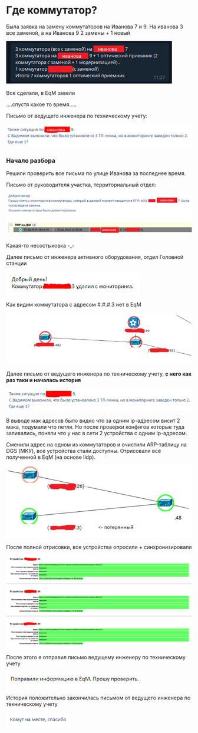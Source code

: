 # Где коммутатор?

Была заявка на замену коммутаторов на Иванова 7 и 9. На иванова 3 все заменой, а на Иванова 9 2 замены + 1 новый

![](../../.gitbook/assets/image%20%2830%29.png)

Все сделали, в EqM завели

....спустя какое то время.....

Письмо от ведущего инженера по техническому учету:

![](../../.gitbook/assets/image%20%2874%29.png)

### Начало разбора

Решили проверить все письма по улице Иванова за последнее время.

Письмо от руководителя участка, территориальный отдел:

![](../../.gitbook/assets/image%20%2879%29.png)

Какая-то несостыковка -\_-

Далее письмо от инженера активного оборудования, отдел Головной станции

![](../../.gitbook/assets/image%20%284%29.png)

Как видим коммутатора с адресом \#.\#.\#.3 нет в EqM

![](../../.gitbook/assets/image%20%2878%29.png)

Далее письмо от ведущего инженера по техническому учету, **с него как раз таки и началась история**

![](../../.gitbook/assets/image%20%2836%29.png)

В выводе мак адресов было видно что за одним ip-адресом висит 2 мака, подумали что петля. Но после проверки конфигов которые туда заливались, поняли что у нас в сети 2 устройства с одним ip-адресом. 

Сменили адрес на одном из коммутаторов и очистили ARP-таблицу на DGS \(МКУ\), все устройства стали доступны. Отрисовали всё полученной в EqM \(на основе lldp\).

![](../../.gitbook/assets/image%20%2815%29.png)

После полной отрисовки, все устройства опросили + синхронизировали

![](../../.gitbook/assets/image%20%2846%29.png)

После этого я отправил письмо ведущему инженеру по техническому учету

![](../../.gitbook/assets/image%20%2848%29.png)

История положительно закончилась письмом от ведущего инженера по техническому учету

![](../../.gitbook/assets/image%20%2854%29.png)

